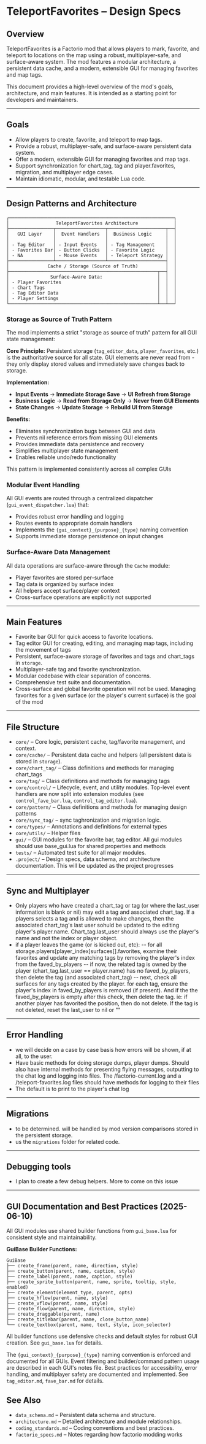 # TeleportFavorites – Design Specs

## Overview
TeleportFavorites is a Factorio mod that allows players to mark, favorite, and teleport to locations on the map using a robust, multiplayer-safe, and surface-aware system. The mod features a modular architecture, a persistent data cache, and a modern, extensible GUI for managing favorites and map tags.

This document provides a high-level overview of the mod's goals, architecture, and main features. It is intended as a starting point for developers and maintainers.

---

## Goals
- Allow players to create, favorite, and teleport to map tags.
- Provide a robust, multiplayer-safe, and surface-aware persistent data system.
- Offer a modern, extensible GUI for managing favorites and map tags.
- Support synchronization for chart_tag, tag and player.favorites, migration, and multiplayer edge cases.
- Maintain idiomatic, modular, and testable Lua code.

---

## Design Patterns and Architecture

```
┌────────────────────────────────────────────────────────────┐
│                 TeleportFavorites Architecture             │
├────────────────┬──────────────────┬─────────────────────┬──┤
│   GUI Layer    │  Event Handlers  │  Business Logic     │  │
│                │                  │                     │  │
│ - Tag Editor   │ - Input Events   │ - Tag Management    │  │
│ - Favorites Bar│ - Button Clicks  │ - Favorite Logic    │  │
│ - NA           │ - Mouse Events   │ - Teleport Strategy │  │
├────────────────┴──────────────────┴─────────────────────┤  │
│              Cache / Storage (Source of Truth)          │  │
├──────────────────────────────────────────────────────┬──┤  │
│               Surface-Aware Data:                    │  │  │
│ - Player Favorites                                   │  │  │
│ - Chart Tags                                         │  │  │
│ - Tag Editor Data                                    │  │  │
│ - Player Settings                                    │  │  │
└──────────────────────────────────────────────────────┴──┴──┘
```

### Storage as Source of Truth Pattern

The mod implements a strict "storage as source of truth" pattern for all GUI state management:

**Core Principle:** Persistent storage (`tag_editor_data`, `player_favorites`, etc.) is the authoritative source for all state. GUI elements are never read from - they only display stored values and immediately save changes back to storage.

**Implementation:**
- **Input Events** → **Immediate Storage Save** → **UI Refresh from Storage**
- **Business Logic** → **Read from Storage Only** → **Never from GUI Elements**
- **State Changes** → **Update Storage** → **Rebuild UI from Storage**

**Benefits:**
- Eliminates synchronization bugs between GUI and data
- Prevents nil reference errors from missing GUI elements  
- Provides immediate data persistence and recovery
- Simplifies multiplayer state management
- Enables reliable undo/redo functionality

This pattern is implemented consistently across all complex GUIs

### Modular Event Handling

All GUI events are routed through a centralized dispatcher (`gui_event_dispatcher.lua`) that:
- Provides robust error handling and logging
- Routes events to appropriate domain handlers
- Implements the `{gui_context}_{purpose}_{type}` naming convention
- Supports immediate storage persistence on input changes

### Surface-Aware Data Management

All data operations are surface-aware through the `Cache` module:
- Player favorites are stored per-surface
- Tag data is organized by surface index  
- All helpers accept surface/player context
- Cross-surface operations are explicitly not supported

---

## Main Features
- Favorite bar GUI for quick access to favorite locations.
- Tag editor GUI for creating, editing, and managing map tags, including the movement of tags
- Persistent, surface-aware storage of favorites and tags and chart_tags in `storage`.
- Multiplayer-safe tag and favorite synchronization.
- Modular codebase with clear separation of concerns.
- Comprehensive test suite and documentation.
- Cross-surface and global favorite operation will not be used. Managing favorites for a given surface (or the player's current surface) is the goal of the mod

---

## File Structure
- `core/` – Core logic, persistent cache, tag/favorite management, and context.
- `core/cache/` – Persistent data cache and helpers (all persistent data is stored in `storage`).
- `core/chart_tag/` – Class definitions and methods for managing chart_tags
- `core/tag/` – Class definitions and methods for managing tags
- `core/control/` – Lifecycle, event, and utility modules. Top-level event handlers are now split into extension modules (see `control_fave_bar.lua`, `control_tag_editor.lua`).
- `core/pattern/` – Class definitions and methods for managing design patterns
- `core/sync_tag/` – sync taghronization and migration logic.
- `core/types/` – Annotations and definitions for external types
- `core/utils/` – Helper files
- `gui/` – GUI modules for the favorite bar, tag editor. All gui modules should use base_gui.lua for shared properties and methods
- `tests/` – Automated test suite for all major modules.
- `.project/` – Design specs, data schema, and architecture documentation. This will be updated as the project progresses

---

## Sync and Multiplayer

- Only players who have created a chart_tag or tag (or where the last_user information is blank or nil) may edit a tag and associated chart_tag. If a players selects a tag and is allowed to make changes, then the associated chart_tag's last user sohuld be updated to the editing player's player.name. Chart_tag.last_user should always use the player's name and not the index or player object.
- if a player leaves the game (or is kicked out, etc):
    -- for all storage.players[player_index]surfaces[].favorites, examine their favorites and update any matching tags by removing the player's index from the faved_by_players
    -- if now, the related tag is owned by the player (chart_tag.last_user == player.name) has no faved_by_players, then delete the tag (and associated chart_tag)
    -- next, check all surfaces for any tags created by the player. for each tag, ensure the player's index in faved_by_players is removed (if present). And if the the faved_by_players is empty after this check, then delete the tag. ie: if another player has favorited the position, then do not delete. If the tag is not deleted, reset the last_user to nil or ""

---

## Error Handling
- we will decide on a case by case basis how errors will be shown, if at all, to the user.
- Have basic methods for doing storage dumps, player dumps. Should also have internal methods for presenting flying messages, outputting to the chat log and logging into files. The /factorio-current.log and a /teleport-favorites.log files should have methods for logging to their files
- The default is to print to the player's chat log

---

## Migrations
- to be determined. will be handled by mod version comparisons stored in the persistent storage. 
- us the `migrations` folder for related code.

---

## Debugging tools
- I plan to create a few debug helpers. More to come on this issue

---

## GUI Documentation and Best Practices (2025-06-10)

All GUI modules use shared builder functions from `gui_base.lua` for consistent style and maintainability.

**GuiBase Builder Functions:**
```
GuiBase
├── create_frame(parent, name, direction, style)
├── create_button(parent, name, caption, style)
├── create_label(parent, name, caption, style)
├── create_sprite_button(parent, name, sprite, tooltip, style, enabled)
├── create_element(element_type, parent, opts)
├── create_hflow(parent, name, style)
├── create_vflow(parent, name, style)
├── create_flow(parent, name, direction, style)
├── create_draggable(parent, name)
├── create_titlebar(parent, name, close_button_name)
└── create_textbox(parent, name, text, style, icon_selector)
```
All builder functions use defensive checks and default styles for robust GUI creation. See `gui_base.lua` for details.

The `{gui_context}_{purpose}_{type}` naming convention is enforced and documented for all GUIs.
Event filtering and builder/command pattern usage are described in each GUI's notes file.
Best practices for accessibility, error handling, and multiplayer safety are documented and implemented.
See `tag_editor.md`, `fave_bar.md` for details.

## See Also
- `data_schema.md` – Persistent data schema and structure.
- `architecture.md` – Detailed architecture and module relationships.
- `coding_standards.md` – Coding conventions and best practices.
- `factorio_specs.md` – Notes regarding how factorio modding works
